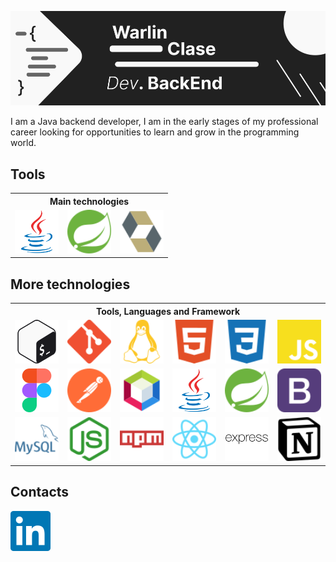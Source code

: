 !["baner"](imgs/baner.png)

I am a Java backend developer, I am in the early stages of my professional career looking for opportunities to learn and grow in the programming world.

## Tools

<table>
    <tr>
    <th colspan="3">Main technologies</th>
    </tr>
    <tr>
        <td><img src="icons/java.svg" witdh="70" height="70"></td>
        <td><img src="icons/spring.svg" witdh="70" height="70"></td>
        <td><img src="icons/hibernate.svg" witdh="70" height="70"></td>
    </tr>
</table>

## More technologies

<table>
    <tr>
        <th colspan="6">Tools, Languages and Framework</th>
    </tr>
    <tr>
        <!--- herramientas -->
        <td><img src="icons/bash.svg" witdh="70" height="70"></td>
        <td><img src="icons/git.svg" witdh="70" height="70"></td>
        <td><img src="icons/linux.svg" witdh="70" height="70"></td>
        <!--- lenguajes -->
        <td><img src="icons/html.svg" witdh="70" height="70"></td>
        <td><img src="icons/css.svg" witdh="70" height="70"></td>
        <td><img src="icons/javascript.svg" witdh="70" height="70"></td>
    </tr>
    <tr>
        <!--- herramientas -->
        <td><img src="icons/figma.svg" witdh="70" height="70"></td>
        <td><img src="icons/postman.svg" witdh="70" height="70"></td>
        <td><img src="icons/netbeans.svg" witdh="70" height="70"></td>
        <!--- lenguajes -->
        <td><img src="icons/java.svg" witdh="70" height="70"></td>
        <td><img src="icons/spring.svg" witdh="70" height="70"></td>
        <td><img src="icons/bootstrap.svg" witdh="70" height="70"></td>
    </tr>
    <tr>
    <!--- herramientas -->
        <td><img src="icons/mysql.svg" witdh="70" height="70"></td>
        <td><img src="icons/node.svg" witdh="70" height="70"></td>
        <td><img src="icons/npm.svg" witdh="70" height="70"></td>
        <!--- lenguajes -->
        <td><img src="icons/react.svg" witdh="70" height="70"></td>
        <td><img src="icons/express.svg" witdh="70" height="70"></td>
        <td><img src="icons/notion.svg" witdh="70" height="70"></td>
    </tr>
</table>

## Contacts

<a href="https://www.linkedin.com/in/warlin-clase-5688b0270/"><img src="icons/linkedin.svg"></a>

<!--
**W4rl1n26/W4rl1n26** is a ✨ _special_ ✨ repository because its `README.md` (this file) appears on your GitHub profile.

Here are some ideas to get you started:

- 🔭 I’m currently working on ...
- 🌱 I’m currently learning ...
- 👯 I’m looking to collaborate on ...
- 🤔 I’m looking for help with ...
- 💬 Ask me about ...
- 📫 How to reach me: ...
- 😄 Pronouns: ...
- ⚡ Fun fact: ...
-->
